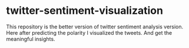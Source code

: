 # twitter-sentiment-visualization
This repository is the better version of twitter sentiment analysis version. Here after predicting the polarity I visualized the tweets. And get the meaningful insights.

